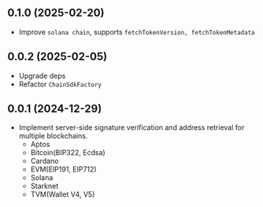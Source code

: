 ## 0.1.0 (2025-02-20)

- Improve `solana chain`, supports `fetchTokenVersion, fetchTokenMetadata`

## 0.0.2 (2025-02-05)

- Upgrade deps
- Refactor `ChainSdkFactory`

## 0.0.1 (2024-12-29)

- Implement server-side signature verification and address retrieval for multiple blockchains.
  - Aptos
  - Bitcoin(BIP322, Ecdsa)
  - Cardano
  - EVM(EIP191, EIP712)
  - Solana
  - Starknet
  - TVM(Wallet V4, V5)
